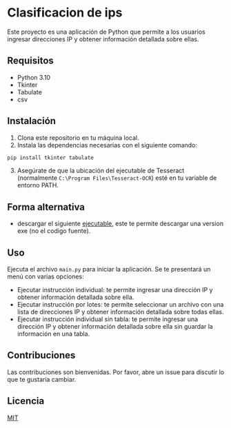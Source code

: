 # Clasificacion de ips
Este proyecto es una aplicación de Python que permite a los usuarios ingresar direcciones IP y obtener información detallada sobre ellas.

## Requisitos

- Python 3.10
- Tkinter
- Tabulate
- csv

## Instalación

1. Clona este repositorio en tu máquina local.
2. Instala las dependencias necesarias con el siguiente comando:

```bash
pip install tkinter tabulate
```

3. Asegúrate de que la ubicación del ejecutable de Tesseract (normalmente `C:\Program Files\Tesseract-OCR`) esté en tu variable de entorno PATH.

## Forma alternativa

- descargar el siguiente [ejecutable](https://github.com/KEVAO18/clasificacion-IPs/releases/tag/v2), este te permite descargar una version exe (no el codigo fuente).

## Uso

Ejecuta el archivo `main.py` para iniciar la aplicación. Se te presentará un menú con varias opciones:

- Ejecutar instrucción individual: te permite ingresar una dirección IP y obtener información detallada sobre ella.
- Ejecutar instrucción por lotes: te permite seleccionar un archivo con una lista de direcciones IP y obtener información detallada sobre todas ellas.
- Ejecutar instrucción individual sin tabla: te permite ingresar una dirección IP y obtener información detallada sobre ella sin guardar la información en una tabla.

## Contribuciones

Las contribuciones son bienvenidas. Por favor, abre un issue para discutir lo que te gustaría cambiar.

## Licencia

[MIT](https://choosealicense.com/licenses/mit/)
